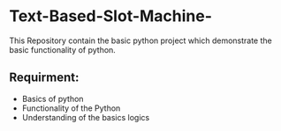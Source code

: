 # Text-Based-Slot-Machine-
This Repository contain the basic python project which demonstrate the basic functionality of python.

## Requirment:
- Basics of python 
- Functionality of the Python
- Understanding of the basics logics
  
